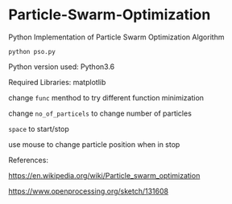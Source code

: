 # Particle-Swarm-Optimization
Python Implementation of Particle Swarm Optimization Algorithm

```python pso.py```

Python version used: Python3.6

Required Libraries: 
matplotlib

change ```func``` menthod to try different function minimization

change ```no_of_particels``` to change number of particles

```space``` to start/stop

use mouse to change particle position when in stop

References:

https://en.wikipedia.org/wiki/Particle_swarm_optimization

https://www.openprocessing.org/sketch/131608
